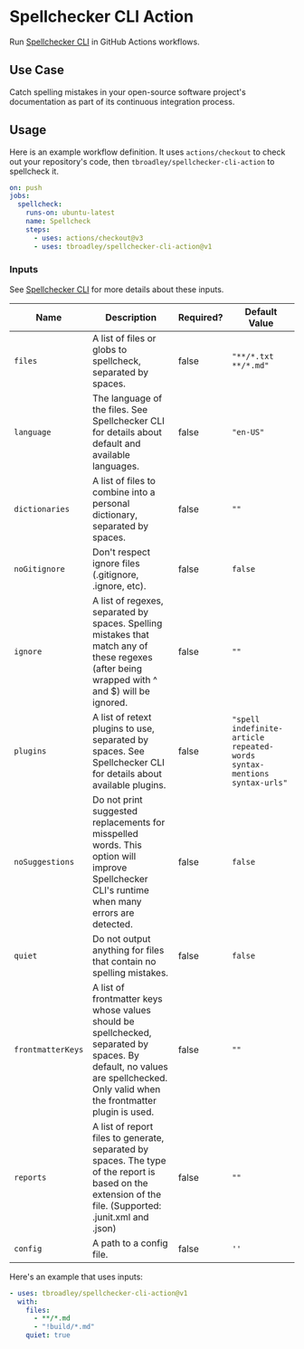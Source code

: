 # Spellchecker CLI Action

Run [Spellchecker CLI](https://github.com/tbroadley/spellchecker-cli) in GitHub Actions workflows.

## Use Case

Catch spelling mistakes in your open-source software project's documentation as part of its continuous integration process.

## Usage

Here is an example workflow definition. It uses `actions/checkout` to check out your repository's code, then `tbroadley/spellchecker-cli-action` to spellcheck it.

```yaml
on: push
jobs:
  spellcheck:
    runs-on: ubuntu-latest
    name: Spellcheck
    steps:
      - uses: actions/checkout@v3
      - uses: tbroadley/spellchecker-cli-action@v1
```

### Inputs

See [Spellchecker CLI](https://github.com/tbroadley/spellchecker-cli) for more details about these inputs.

| Name              | Description                                                                                                                                                                  | Required? | Default Value                                                            |
| ----------------- | ---------------------------------------------------------------------------------------------------------------------------------------------------------------------------- | --------- | ------------------------------------------------------------------------ |
| `files`           | A list of files or globs to spellcheck, separated by spaces.                                                                                                                 | false     | `"**/*.txt **/*.md"`                                                     |
| `language`        | The language of the files. See Spellchecker CLI for details about default and available languages.                                                                           | false     | `"en-US"`                                                                |
| `dictionaries`    | A list of files to combine into a personal dictionary, separated by spaces.                                                                                                  | false     | `""`                                                                     |
| `noGitignore`     | Don't respect ignore files (.gitignore, .ignore, etc).                                                                                                                       | false     | `false`                                                                  |
| `ignore`          | A list of regexes, separated by spaces. Spelling mistakes that match any of these regexes (after being wrapped with ^ and $) will be ignored.                                | false     | `""`                                                                     |
| `plugins`         | A list of retext plugins to use, separated by spaces. See Spellchecker CLI for details about available plugins.                                                              | false     | `"spell indefinite-article repeated-words syntax-mentions syntax-urls"` |
| `noSuggestions`   | Do not print suggested replacements for misspelled words. This option will improve Spellchecker CLI's runtime when many errors are detected.                                 | false     | `false`                                                                  |
| `quiet`           | Do not output anything for files that contain no spelling mistakes.                                                                                                          | false     | `false`                                                                  |
| `frontmatterKeys` | A list of frontmatter keys whose values should be spellchecked, separated by spaces. By default, no values are spellchecked. Only valid when the frontmatter plugin is used. | false     | `""`                                                                     |
| `reports`         | A list of report files to generate, separated by spaces. The type of the report is based on the extension of the file. (Supported: .junit.xml and .json)                     | false     | `""`                                                                     |
| `config`          | A path to a config file.                                                                                                                                                     | false     | `''`                                                                     |

Here's an example that uses inputs:

```yaml
- uses: tbroadley/spellchecker-cli-action@v1
  with:
    files:
      - **/*.md
      - "!build/*.md"
    quiet: true
```
